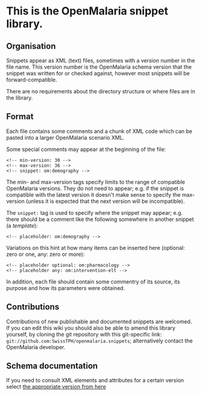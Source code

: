 This is the OpenMalaria snippet library.
========================================

## Organisation

Snippets appear as XML (text) files, sometimes with a version number in the file name.
This version number is the OpenMalaria schema version that the snippet was
written for or checked against, however most snippets will be
forward-compatible.

There are no requirements about the directory structure or where files are in
the library.

## Format ##

Each file contains some comments and a chunk of XML code which can be pasted
into a larger OpenMalaria scenario XML.

Some special comments may appear at the beginning of the file:

    <!-- min-version: 30 -->
    <!-- max-version: 36 -->
    <!-- snippet: om:demography -->

The min- and max-version tags specify limits to the range of compatible
OpenMalaria versions. They do not need to appear; e.g. if the snippet is
compatible with the latest version it doesn't make sense to specify the
max-version (unless it is expected that the next version will be incompatible).

The `snippet:` tag is used to specify where the snippet may appear; e.g. there
should be a comment like the following somewhere in another snippet (a
*template*):

    <!-- placeholder: om:demography -->

Variations on this hint at how many items can be inserted here (optional: zero
or one, any: zero or more):

    <!-- placeholder optional: om:pharmacology -->
    <!-- placeholder any: om:intervention-elt -->

In addition, each file should contain some commentry of its source, its
purpose and how its parameters were obtained.


## Contributions ##

Contributions of new publishable and documented snippets are welcomed. If you can edit this wiki you should also be able to amend this library yourself, by cloning the git repository with this git-specific link: `git://github.com:SwissTPH/openmalaria.snippets`; alternatively contact the OpenMalaria developer.

## Schema documentation ##

If you need to consult XML elements and attributes for a certain version select
[the appropriate version from here](https://github.com/SwissTPH/openmalaria/wiki/schema-index)
